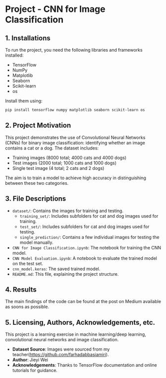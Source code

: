 # Project - CNN for Image Classification

## 1. Installations
To run the project, you need the following libraries and frameworks installed:
- TensorFlow
- NumPy
- Matplotlib
- Seaborn
- Scikit-learn
- os

Install them using:
```bash
pip install tensorflow numpy matplotlib seaborn scikit-learn os
```

## 2. Project Motivation
This project demonstrates the use of Convolutional Neural Networks (CNNs) for binary image classification: identifying whether an image contains a cat or a dog. The dataset includes:
- Training images (8000 total; 4000 cats and 4000 dogs)
- Test images (2000 total; 1000 cats and 1000 dogs)
- Single test image (4 total; 2 cats and 2 dogs)

The aim is to train a model to achieve high accuracy in distinguishing between these two categories.

## 3. File Descriptions
- `dataset/`: Contains the images for training and testing.
  - `training_set/`: Includes subfolders for cat and dog images used for training.
  - `test_set/`: Includes subfolders for cat and dog images used for testing.
  - `single_prediction/`: Contains a few individual images for testing the model manually.
- `CNN for Image Classification.ipynb`: The notebook for training the CNN model.
- `CNN Model Evaluation.ipynb`: A notebook to evaluate the trained model on the test set.
- `cnn_model.keras`: The saved trained model.
- `README.md`: This file, explaining the project structure.

## 4. Results
The main findings of the code can be found at the post on Medium available as soons as possible.

## 5. Licensing, Authors, Acknowledgements, etc.
This project is a learning exercise in machine learning/deep learning, convolutional neural networks and image classification.
- **Dataset Source**: Images were sourced from my teacher(https://github.com/farhadabbasiamiri).
- **Author**: Jieyi Wei
- **Acknowledgements**: Thanks to TensorFlow documentation and online tutorials for guidance.

